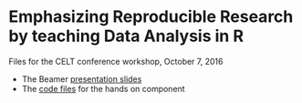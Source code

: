 # Emphasizing Reproducible Research by teaching Data Analysis in R
Files for the CELT conference workshop, October 7, 2016

* The Beamer [presentation slides]()
* The [code files]() for the hands on component
